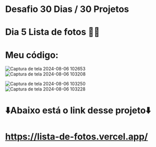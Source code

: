 # Desafio 30 Dias / 30 Projetos
# Dia 5 Lista de fotos 📸🤳
# Meu código:
![Captura de tela 2024-08-06 102653](https://github.com/user-attachments/assets/cea2e510-50f7-4fe3-b26d-6b8ef0a06d94)
![Captura de tela 2024-08-06 103208](https://github.com/user-attachments/assets/c8c4225d-cdcc-4ebc-99e5-748bb38d6b9e)

![Captura de tela 2024-08-06 103250](https://github.com/user-attachments/assets/a7a3e6e6-c4e3-423c-8ef6-7fe97476b44f)
![Captura de tela 2024-08-06 103228](https://github.com/user-attachments/assets/1d8a7cb7-ce8e-47ef-8e87-add22271e29f)

# ⬇️Abaixo está o link desse projeto⬇️
# https://lista-de-fotos.vercel.app/
